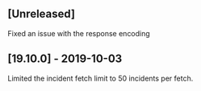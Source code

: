 ## [Unreleased]
Fixed an issue with the response encoding

## [19.10.0] - 2019-10-03
Limited the incident fetch limit to 50 incidents per fetch.

